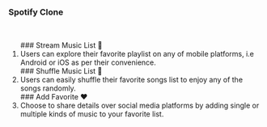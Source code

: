 ### Spotify Clone
<br>
<p>
<ol>
  ### Stream Music List 🎵
  <li>Users can explore their favorite playlist on any of mobile platforms, i.e Android or iOS as per their convenience.</li>
 ### Shuffle Music List 📖
  <li>Users can easily shuffle their favorite songs list to enjoy any of the songs randomly.</li>
  ### Add Favorite ❤️
  <li>Choose to share details over social media platforms by adding single or multiple kinds of music to your favorite list.</li>
</ol>  
</p>
